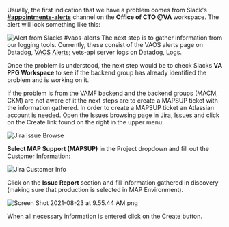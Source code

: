 Usually, the first indication that we have a problem comes from Slack's **[#appointments-alerts](https://dsva.slack.com/archives/C016QB6T340)** channel on the **Office of CTO @VA** workspace.  The alert will look something like this: 

![Alert from Slacks #vaos-alerts](images/vaos-mapsup-alert.png)
The next step is to gather information from our logging tools. Currently, these consist of the VAOS alerts page on Datadog, [VAOS Alerts](https://vagov.ddog-gov.com/dashboard/7t4-7fw-pgj/vaos-alerts?fromUser=false&refresh_mode=sliding&view=spans&from_ts=1717117684558&to_ts=1717204084558&live=true); vets-api server logs on Datadog, [Logs](https://github.com/department-of-veterans-affairs/va.gov-team/blob/master/products/health-care/appointments/va-online-scheduling/engineering/application-monitoring/monitoring-urls.md#appointment-calls-to-external-map-endpoints).

Once the problem is understood, the next step would be to check Slacks **VA PPG Workspace** to see if the backend group has already identified the problem and is working on it. 

If the problem is from the VAMF backend and the backend groups (MACM, CKM) are not aware of it the next steps are to create a MAPSUP ticket with the information gathered.  In order to create a MAPSUP ticket an Atlassian account is needed. Open the Issues browsing page in Jira, [Issues](https://issues.mobilehealth.va.gov/) and click on the Create link found on the right in the upper menu:

![Jira Issue Browse](images/vaos-mapsup-jira1.png)

**Select MAP Support (MAPSUP)** in the Project dropdown and fill out the Customer Information:

![Jira Customer Info](images/vaos-mapsup-jira2.png)

Click on the **Issue Report** section and fill information gathered in discovery (making sure that production is selected in MAP Environment).

![Screen Shot 2021-08-23 at 9.55.44 AM.png](images/vaos-mapsup-jira3.png)

When all necessary information is entered click on the Create button.

